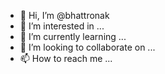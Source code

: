 - 👋 Hi, I’m @bhattronak
- 👀 I’m interested in ...
- 🌱 I’m currently learning ...
- 💞️ I’m looking to collaborate on ...
- 📫 How to reach me ...

<!---
bhattronak/bhattronak is a ✨ special ✨ repository because its `README.md` (this file) appears on your GitHub profile.
You can click the Preview link to take a look at your changes.
--->
